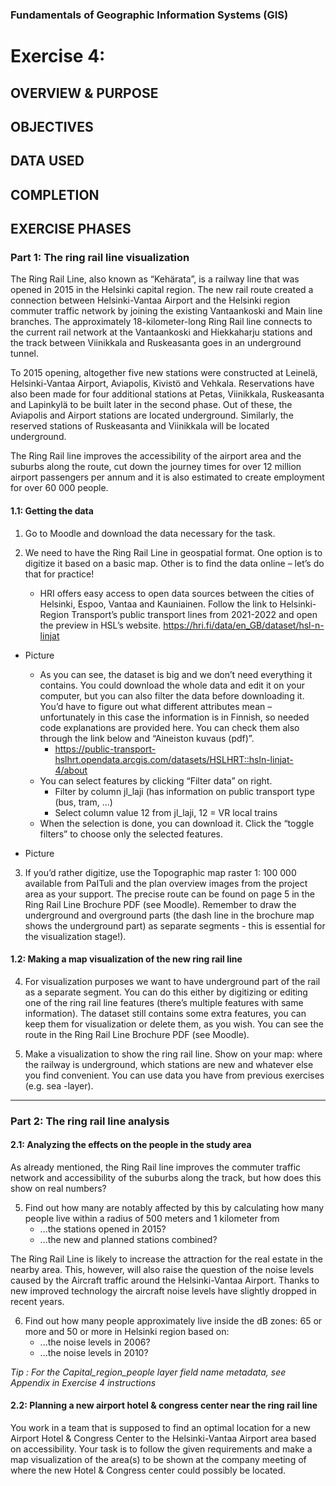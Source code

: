 ### Fundamentals of Geographic Information Systems (GIS)

# Exercise 4: 

## OVERVIEW & PURPOSE

## OBJECTIVES

## DATA USED

## COMPLETION

## EXERCISE PHASES

### Part 1: The ring rail line visualization
The Ring Rail Line, also known as “Kehärata”, is a railway line that was opened in 2015 in the Helsinki capital region. The new rail route created a connection between Helsinki-Vantaa Airport and the Helsinki region commuter traffic network by joining the existing Vantaankoski and Main line branches. The approximately 18-kilometer-long Ring Rail line connects to the current rail network at the Vantaankoski and Hiekkaharju stations and the track between Viinikkala and Ruskeasanta goes in an underground tunnel.

To 2015 opening, altogether five new stations were constructed at Leinelä, Helsinki-Vantaa Airport, Aviapolis, Kivistö and Vehkala. Reservations have also been made for four additional stations at Petas, Viinikkala, Ruskeasanta and Lapinkylä to be built later in the second phase. Out of these, the Aviapolis and Airport stations are located underground. Similarly, the reserved stations of Ruskeasanta and Viinikkala will be located underground.

The Ring Rail line improves the accessibility of the airport area and the suburbs along the route, cut down the journey times for over 12 million airport passengers per annum and it is also estimated to create employment for over 60 000 people.

#### 1.1: Getting the data
1. Go to Moodle and download the data necessary for the task.

2. We need to have the Ring Rail Line in geospatial format. One option is to digitize it based on a basic map. Other is to find the data online – let’s do that for practice!
	- HRI offers easy access to open data sources between the cities of Helsinki, Espoo, Vantaa and Kauniainen. Follow the link to Helsinki-Region Transport’s public transport lines from 2021-2022 and open the preview in HSL’s website. https://hri.fi/data/en_GB/dataset/hsl-n-linjat

- Picture 

	- As you can see, the dataset is big and we don’t need everything it contains. You could download the whole data and edit it on your computer, but you can also filter the data before downloading it. You’d have to figure out what different attributes mean – unfortunately in this case the information is in Finnish, so needed code explanations are provided here. You can check them also through the link below and “Aineiston kuvaus (pdf)”.
		- https://public-transport-hslhrt.opendata.arcgis.com/datasets/HSLHRT::hsln-linjat-4/about
	- You can select features by clicking “Filter data” on right.
		- Filter by column jl_laji (has information on public transport type (bus, tram, …)
		- Select column value 12 from jl_laji, 12 = VR local trains
	- When the selection is done, you can download it. Click the “toggle filters” to choose only the selected features.

- Picture 

3. If you’d rather digitize, use the Topographic map raster 1: 100 000 available from PaITuli and the plan overview images from the project area as your support. The precise route can be found on page 5 in the Ring Rail Line Brochure PDF (see Moodle). Remember to draw the underground and overground parts (the dash line in the brochure map shows the underground part) as separate segments - this is essential for the visualization stage!).

#### 1.2: Making a map visualization of the new ring rail line
4. For visualization purposes we want to have underground part of the rail as a separate segment. You can do this either by digitizing or editing one of the ring rail line features (there’s multiple features with same information). The dataset still contains some extra features, you can keep them for visualization or delete them, as you wish. You can see the route in the Ring Rail Line Brochure PDF (see Moodle).

5. Make a visualization to show the ring rail line. Show on your map: where the railway is underground, which stations are new and whatever else you find convenient. You can use data you have from previous exercises (e.g. sea -layer).

---

### Part 2: The ring rail line analysis
#### 2.1: Analyzing the effects on the people in the study area
As already mentioned, the Ring Rail line improves the commuter traffic network and accessibility of the suburbs along the track, but how does this show on real numbers?

5. Find out how many are notably affected by this by calculating how many people live within a radius of 500 meters and 1 kilometer from
	- ...the stations opened in 2015?
	- ...the new and planned stations combined?

The Ring Rail Line is likely to increase the attraction for the real estate in the nearby area. This, however, will also raise the question of the noise levels caused by the Aircraft traffic around the Helsinki-Vantaa Airport. Thanks to new improved technology the aircraft noise levels have slightly dropped in recent years.

6. Find out how many people approximately live inside the dB zones: 65 or more and 50 or more in Helsinki region based on:
	- ...the noise levels in 2006?
	- ...the noise levels in 2010?

*Tip : For the Capital_region_people layer field name metadata, see Appendix in Exercise 4 instructions*

#### 2.2: Planning a new airport hotel & congress center near the ring rail line
You work in a team that is supposed to find an optimal location for a new Airport Hotel & Congress Center to the Helsinki-Vantaa Airport area based on accessibility. Your task is to follow the given requirements and make a map visualization of the area(s) to be shown at the company meeting of where the new Hotel & Congress center could possibly be located.



<!--stackedit_data:
eyJkaXNjdXNzaW9ucyI6eyJFdFByYk5zWUdNWWhPWXRSIjp7In
N0YXJ0IjoxNDUyLCJlbmQiOjE0NTgsInRleHQiOiJNb29kbGUi
fSwicjFuaW14MW1CdWx6YVhkViI6eyJzdGFydCI6MTk2MSwiZW
5kIjoxOTcwLCJ0ZXh0IjoiLSBQaWN0dXJlIn0sIkNVTHg0QmVW
RFZzMm5GSUEiOnsic3RhcnQiOjI4MzUsImVuZCI6Mjg0NCwidG
V4dCI6Ii0gUGljdHVyZSJ9LCJHMTlOS0JJTGloREF2ME5FIjp7
InN0YXJ0IjozMzUyLCJlbmQiOjM3NjcsInRleHQiOiI0LiBGb3
IgdmlzdWFsaXphdGlvbiBwdXJwb3NlcyB3ZSB3YW50IHRvIGhh
dmUgdW5kZXJncm91bmQgcGFydCBvZiB0aGUgcmFpbCBhcyBh4o
CmIn0sIkw0MmtOUERvR0NjcEZTdGsiOnsic3RhcnQiOjM3Njks
ImVuZCI6NDAwMywidGV4dCI6IjUuIE1ha2UgYSB2aXN1YWxpem
F0aW9uIHRvIHNob3cgdGhlIHJpbmcgcmFpbCBsaW5lLiBTaG93
IG9uIHlvdXIgbWFwOiB3aGVyZSB0aGXigKYifSwiVlZoRndjYT
RQcVlPRXREQiI6eyJzdGFydCI6NDA1NSwiZW5kIjo0MTEzLCJ0
ZXh0IjoiMi4xOiBBbmFseXppbmcgdGhlIGVmZmVjdHMgb24gdG
hlIHBlb3BsZSBpbiB0aGUgc3R1ZHkgYXJlYSJ9LCJYQTNndVBG
R2FJb245b0dKIjp7InN0YXJ0Ijo0Mjg0LCJlbmQiOjQ0MjAsIn
RleHQiOiI1LiBGaW5kIG91dCBob3cgbWFueSBhcmUgbm90YWJs
eSBhZmZlY3RlZCBieSB0aGlzIGJ5IGNhbGN1bGF0aW5nIGhvdy
BtYW55IHBlb3Bs4oCmIn0sIm14SXl2d29SUExmRFlZVTMiOnsi
c3RhcnQiOjQ4MjksImVuZCI6NDk1MSwidGV4dCI6IjYuIEZpbm
Qgb3V0IGhvdyBtYW55IHBlb3BsZSBhcHByb3hpbWF0ZWx5IGxp
dmUgaW5zaWRlIHRoZSBkQiB6b25lczogNjUgb3IgbW9yZeKApi
J9fSwiY29tbWVudHMiOnsiSHUxb2w3R2lGNmhCdDNjSSI6eyJk
aXNjdXNzaW9uSWQiOiJFdFByYk5zWUdNWWhPWXRSIiwic3ViIj
oiZ2g6NDAzMDQ3ODgiLCJ0ZXh0IjoiQ29ycmVjdCIsImNyZWF0
ZWQiOjE2ODY4OTg0MDY4MTJ9LCJJdUc3aE5hT2k0UklhZktlIj
p7ImRpc2N1c3Npb25JZCI6InIxbmlteDFtQnVsemFYZFYiLCJz
dWIiOiJnaDo0MDMwNDc4OCIsInRleHQiOiJBZGQgcGljdHVyZS
IsImNyZWF0ZWQiOjE2ODY4OTg3NTU5NDB9LCJXSE9hbEd4NWh5
dkVKOENFIjp7ImRpc2N1c3Npb25JZCI6IkNVTHg0QmVWRFZzMm
5GSUEiLCJzdWIiOiJnaDo0MDMwNDc4OCIsInRleHQiOiJBZGQg
cGljdHVyZSIsImNyZWF0ZWQiOjE2ODY4OTg3ODc4MDV9LCJ0ZX
owbTJhdDN6WExmWHJjIjp7ImRpc2N1c3Npb25JZCI6IkcxOU5L
QklMaWhEQXYwTkUiLCJzdWIiOiJnaDo0MDMwNDc4OCIsInRleH
QiOiJXcml0ZSB0aGlzIG91dCB3aXRoIG1vcmUgaW5zdHJ1Y3Rp
b25zLCBlLmcuIHJlbWluZCBob3cgdG8gZGlnaXRpemUsIGhvdy
B0byBlZGl0IGV4aXN0aW5nIGZlYXR1cmVzLCBldGMiLCJjcmVh
dGVkIjoxNjg2ODk4OTI1MzE3fSwiRU5aY0pwNHRGdlhxenliRi
I6eyJkaXNjdXNzaW9uSWQiOiJHMTlOS0JJTGloREF2ME5FIiwi
c3ViIjoiZ2g6NDAzMDQ3ODgiLCJ0ZXh0IjoiVGVzdCB0aGlzIH
NlY3Rpb24gd2hlbiB3cml0aW5nIHNpbmNlIGl0IHdhcyB0cmlj
a3kgd2hlbiBJIGRpZCBpdCIsImNyZWF0ZWQiOjE2ODY4OTg5ND
AwOTN9LCJpczg0Z09jRnprRHd0TXlWIjp7ImRpc2N1c3Npb25J
ZCI6Ikw0MmtOUERvR0NjcEZTdGsiLCJzdWIiOiJnaDo0MDMwND
c4OCIsInRleHQiOiJHaXZlIHNvbWUgbW9yZSBoaW50cyBvbiBo
b3cgdG8gZG8gdGhpcyIsImNyZWF0ZWQiOjE2ODY4OTkwMDkwMT
N9LCJHVU1tQ1RKaEt4azRQU2lOIjp7ImRpc2N1c3Npb25JZCI6
IlZWaEZ3Y2E0UHFZT0V0REIiLCJzdWIiOiJnaDo0MDMwNDc4OC
IsInRleHQiOiJBZGQgc2VjdGlvbiBpbiBtb29kbGUgd2hlcmUg
dG8gZmlsbCBpbiBhbnN3ZXJzIGZvciB0aGVzZSIsImNyZWF0ZW
QiOjE2ODY4OTkyNDQ5OTd9LCJabTZZNlZBRDc1RnVjTXZYIjp7
ImRpc2N1c3Npb25JZCI6IlhBM2d1UEZHYUlvbjlvR0oiLCJzdW
IiOiJnaDo0MDMwNDc4OCIsInRleHQiOiJXcml0ZSBvdXQgaG93
IHRvIGRvIHRoaXM6IHRoZWlyIGZpcnN0IHRpbWUgZG9pbmcgYn
VmZmVyIGFuYWx5c2lzIiwiY3JlYXRlZCI6MTY4Njg5OTI3ODYy
OX0sIjZpbDdpU2VCSTNOVE1Cb3EiOnsiZGlzY3Vzc2lvbklkIj
oibXhJeXZ3b1JQTGZEWVlVMyIsInN1YiI6ImdoOjQwMzA0Nzg4
IiwidGV4dCI6IldyaXRlIG91dCBob3cgdG8gZG8gdGhpczogdG
hlaXIgZmlycyB0dGltZSBkb2luZyBidWZmZXIgYW5hbHlzaXMi
LCJjcmVhdGVkIjoxNjg2ODk5Mjk3NzMzfX0sImhpc3RvcnkiOl
s5NTY2MjM3MzUsLTEzODAxNTEyODgsNzMwOTk4MTE2XX0=
-->